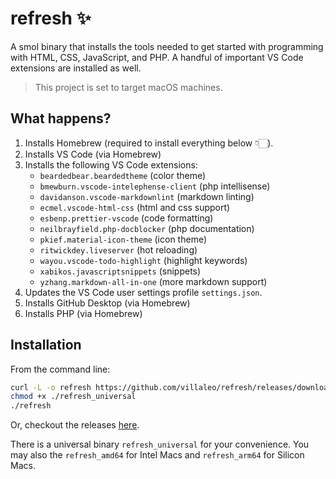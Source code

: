 # refresh ✨

A smol binary that installs the tools needed to get started with programming with HTML, CSS, JavaScript, and PHP. A handful of important VS Code extensions are installed as well.

> This project is set to target macOS machines.

## What happens?

1. Installs Homebrew (required to install everything below 👇🏻).
2. Installs VS Code (via Homebrew)
3. Installs the following VS Code extensions:
   - `beardedbear.beardedtheme` (color theme)
   - `bmewburn.vscode-intelephense-client` (php intellisense)
   - `davidanson.vscode-markdownlint` (markdown linting)
   - `ecmel.vscode-html-css` (html and css support)
   - `esbenp.prettier-vscode` (code formatting)
   - `neilbrayfield.php-docblocker` (php documentation)
   - `pkief.material-icon-theme` (icon theme)
   - `ritwickdey.liveserver` (hot reloading)
   - `wayou.vscode-todo-highlight` (highlight keywords)
   - `xabikos.javascriptsnippets` (snippets)
   - `yzhang.markdown-all-in-one` (more markdown support)
4. Updates the VS Code user settings profile `settings.json`.
5. Installs GitHub Desktop (via Homebrew)
6. Installs PHP (via Homebrew)

## Installation

From the command line:

```sh
curl -L -o refresh https://github.com/villaleo/refresh/releases/download/v1.1.1/refresh_universal
chmod +x ./refresh_universal
./refresh
```

Or, checkout the releases [here](https://github.com/villaleo/refresh/releases).

There is a universal binary `refresh_universal` for your convenience. You may also the `refresh_amd64` for Intel Macs and `refresh_arm64` for Silicon Macs.
